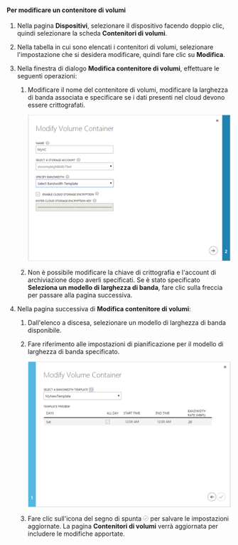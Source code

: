 #### Per modificare un contenitore di volumi

1. Nella pagina **Dispositivi**, selezionare il dispositivo facendo doppio clic, quindi selezionare la scheda **Contenitori di volumi**.

2. Nella tabella in cui sono elencati i contenitori di volumi, selezionare l'impostazione che si desidera modificare, quindi fare clic su **Modifica**.

3. Nella finestra di dialogo **Modifica contenitore di volumi**, effettuare le seguenti operazioni:

    1. Modificare il nome del contenitore di volumi, modificare la larghezza di banda associata e specificare se i dati presenti nel cloud devono essere crittografati.

        ![Modificare il contenitore di volumi con il modello di larghezza di banda 1](./media/storsimple-modify-volume-container/HCS_ModifyVCBT1-include.png)

    2. Non è possibile modificare la chiave di crittografia e l'account di archiviazione dopo averli specificati. Se è stato specificato **Seleziona un modello di larghezza di banda**, fare clic sulla freccia per passare alla pagina successiva.

4. Nella pagina successiva di **Modifica contenitore di volumi**:

    1. Dall'elenco a discesa, selezionare un modello di larghezza di banda disponibile.

    2. Fare riferimento alle impostazioni di pianificazione per il modello di larghezza di banda specificato.

        ![Modificare il contenitore di volumi con il modello di larghezza di banda 2](./media/storsimple-modify-volume-container/HCS_ModifyVCBT2-include.png)

    3. Fare clic sull'icona del segno di spunta ![icona del segno di spunta](./media/storsimple-modify-volume-container/HCS_CheckIcon-include.png) per salvare le impostazioni aggiornate. La pagina **Contenitori di volumi** verrà aggiornata per includere le modifiche apportate.

 

<!---HONumber=62-->